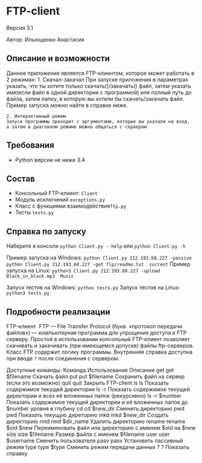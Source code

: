 # FTP-client
Версия 3.1

Автор: Ильющенко Анастасия


## Описание и возможности
Данное приложение является FTP-клиентом, которое может работать в 2 режимах:
    1. Скачал-закачал
    При запуске приложения в параметрах указать, что ты хотите только скачать()/закачать() файл,
    затем указать имя(если файл в одной директории с программой) или полный путь до файла,
    затем папку, в которую вы хотели бы скачать/закачать файл.
    Пример запуска можно найти в справке ниже.

    2. Интерактивный режим
    Запуск программы проходит с аргументами, которые вы указали на вход,
    а затем в диаговоом режиме можно общаться с сервером



## Требования
* Python версии не ниже 3.4


## Состав
* Консольный FTP-клиент: `Client`
* Модуль исключений `exceptions.py`
* Класс с функциями взаимодействия`ftp.py`
* Тесты `tests.py`


## Справка по запуску
Наберите в консоли `python Client.py --help` или `python Client.py -h`

Пример запуска на Windows: `python Client.py 212.193.68.227 -passive`
                           `python Client.py 212.193.68.227 -get flp/readme.txt  current`
Пример запуска на Linux:   `python3 Client.py 212.193.68.227 -upload Black_in_black.mp3  Music`

Запуск тестов на Windows: `python tests.py`
Запуск тестов на Linux: `python3 tests.py`


## Подробности реализации
FTP-клиент 
FTP — File Transfer Protocol (букв. «протокол передачи файлов») —
компьютерная программа для упрощения доступа к FTP серверу.
Простой в использовании консольный FTP-клиент позволяет скачивать и закачивать
(при имеющемся допуске) файлы ftp-серверов. Класс FTP содержит логику программы.
Внутренняя справка доступна при вводе `?` после соединения с сервером.

Доступные команды:
        Команда Использование     Описание
        get     get $filename     Скачать файл
        put     put $filename     Сохранить файл на сервер (если это возможно)
        quit    quit              Закрыть FTP-client
        ls      ls                Показать содержимое текущей директории
                ls -r             Показать содержимое текущей директории и всех её вложенных папок (рекурсивно)
                ls -r $number     Показать содержимое текущей директории и её вложенных папок до $number уровня в глубину
        cd      cd $new_dir       Сменить директорию
        pwd     pwd               Показать текущую диреторию
        mkd     mkd $new_dir      Создать директорию
        rmd     rmd $dir_name     Удалить директорию
        rename  rename $old $new  Переименовать файл или директорию с именем $old на $new
        size    size $filename    Размер файла с именем $filename
        user    user $username    Сменить пользователя
        pasv    pasv              Установить пассивный режим
        type    type $type        Сменить режим передачи данных
        ?       ?                 Показать справку
